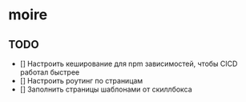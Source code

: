 # moire

## TODO

- [] Настроить кеширование для npm зависимостей, чтобы CICD работал быстрее
- [] Настроить роутинг по страницам
- [] Заполнить страницы шаблонами от скиллбокса
